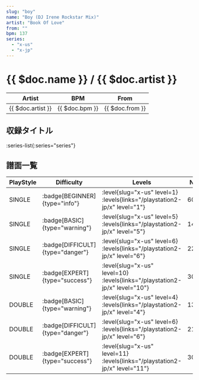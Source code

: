 ```yaml
---
slug: "boy"
name: "Boy (DJ Irene Rockstar Mix)"
artist: "Book Of Love"
from: ""
bpm: 137
series:
  - "x-us"
  - "x-jp"
---
```


# {{ $doc.name }} / {{ $doc.artist }}

|Artist|BPM|From|
|------|---|----|
|{{ $doc.artist }}|{{ $doc.bpm }}|{{ $doc.from }}|

## 収録タイトル

:series-list{:series="series"}

## 譜面一覧

|PlayStyle|Difficulty|Levels|Notes|Movie|
|---------|----------|------|-----|-----|
|SINGLE| :badge[BEGINNER]{type="info"}|<div class="field is-grouped is-grouped-multiline"> :level{slug="x-us" level=1}  :levels{links="/playstation2-jp/x" level="1"}</div>|60/0||
|SINGLE| :badge[BASIC]{type="warning"}|<div class="field is-grouped is-grouped-multiline"> :level{slug="x-us" level=5}  :levels{links="/playstation2-jp/x" level="5"}</div>|144/6||
|SINGLE| :badge[DIFFICULT]{type="danger"}|<div class="field is-grouped is-grouped-multiline"> :level{slug="x-us" level=6}  :levels{links="/playstation2-jp/x" level="6"}</div>|223/5||
|SINGLE| :badge[EXPERT]{type="success"}|<div class="field is-grouped is-grouped-multiline"> :level{slug="x-us" level=10}  :levels{links="/playstation2-jp/x" level="10"}</div>|303/23||
|DOUBLE| :badge[BASIC]{type="warning"}|<div class="field is-grouped is-grouped-multiline"> :level{slug="x-us" level=4}  :levels{links="/playstation2-jp/x" level="4"}</div>|138/5||
|DOUBLE| :badge[DIFFICULT]{type="danger"}|<div class="field is-grouped is-grouped-multiline"> :level{slug="x-us" level=6}  :levels{links="/playstation2-jp/x" level="6"}</div>|213/6||
|DOUBLE| :badge[EXPERT]{type="success"}|<div class="field is-grouped is-grouped-multiline"> :level{slug="x-us" level=11}  :levels{links="/playstation2-jp/x" level="11"}</div>|306/23||
